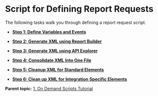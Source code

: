 # Script for Defining Report Requests

 

The following tasks walk you through defining a report request script.

-   **[Step 1: Define Variables and Events](c_Define_Variables_and_Events.md)**  
 
-   **[Step 2: Generate XML using Report Builder](c_Generate_XML_using_ReportBuilder.md)**  
 
-   **[Step 3: Generate XML using API Explorer](c_Generate_XML_using_API_Explorer.md)**  
 
-   **[Step 4: Consolidate XML Into One File](c_Consolidate_XML_into_one_file.md)**  
 
-   **[Step 5: Cleanup XML for Standard Elements](c_Cleanup_XML_for_standard_elements.md)**  
 
-   **[Step 6: Clean up XML for Integration Specific Elements](c_Clean_up_XML_for_integration_specific_elements.md)**  
 

**Parent topic:** [1. On Demand Scripts Tutorial](c_scripting.md)

